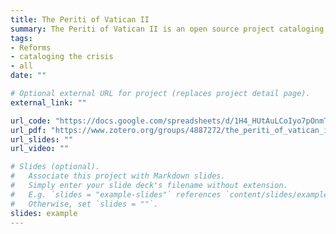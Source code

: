 ```yaml
---
title: The Periti of Vatican II
summary: The Periti of Vatican II is an open source project cataloging the theological experts (periti) who advised the Second Vatican Council.
tags:
- Reforms
- cataloging the crisis
- all
date: ""

# Optional external URL for project (replaces project detail page).
external_link: ""

url_code: "https://docs.google.com/spreadsheets/d/1H4_HUtAuLCoIyo7pOnmTLSg5bv4K_adLuo98Yx-yW3A/edit?usp=share_link"
url_pdf: "https://www.zotero.org/groups/4887272/the_periti_of_vatican_ii/library"
url_slides: ""
url_video: ""

# Slides (optional).
#   Associate this project with Markdown slides.
#   Simply enter your slide deck's filename without extension.
#   E.g. `slides = "example-slides"` references `content/slides/example-slides.md`.
#   Otherwise, set `slides = ""`.
slides: example
---
```



